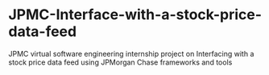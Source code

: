 # JPMC-Interface-with-a-stock-price-data-feed
JPMC virtual software engineering internship project on Interfacing with a stock price data feed using JPMorgan Chase frameworks and tools
